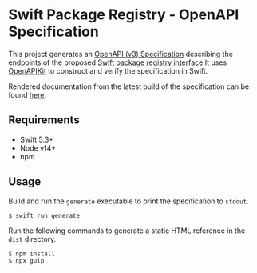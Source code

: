 # Swift Package Registry - OpenAPI Specification

This project generates an [OpenAPI (v3) Specification](https://swagger.io/specification/)
describing the endpoints of the proposed
[Swift package registry interface](https://github.com/apple/swift-evolution/blob/main/proposals/0292-package-registry-service.md)
It uses [OpenAPIKit](https://github.com/mattpolzin/OpenAPIKit)
to construct and verify the specification in Swift.

Rendered documentation from the latest build of the specification
can be found [here](https://mattt.github.io/swift-package-registry-oas/).

## Requirements

- Swift 5.3+
- Node v14+
- npm

## Usage

Build and run the `generate` executable to print the specification to `stdout`.

```terminal
$ swift run generate
```

Run the following commands to generate a static HTML reference
in the `dist` directory.

```terminal
$ npm install
$ npx gulp
```
